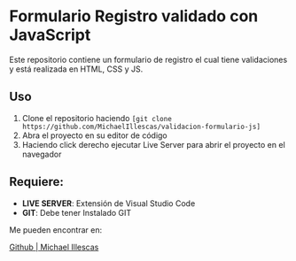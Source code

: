 # Formulario Registro validado con JavaScript

Este repositorio contiene un formulario de registro el cual tiene validaciones y está realizada en HTML, CSS y JS.

## Uso

1.  Clone el repositorio haciendo `[git clone https://github.com/MichaelIllescas/validacion-formulario-js]`
2.  Abra el proyecto en su editor de código
3.  Haciendo click derecho ejecutar Live Server para abrir el proyecto en el navegador

## Requiere:

-   **LIVE SERVER**: Extensión de Visual Studio Code
-   **GIT**: Debe tener Instalado GIT


Me pueden encontrar en: 


[Github | Michael Illescas](https://github.com/MichaelIllescas)
